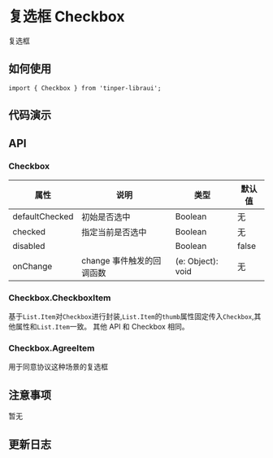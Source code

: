 # 复选框 Checkbox

复选框

## 如何使用

```
import { Checkbox } from 'tinper-libraui';

```

## 代码演示


## API

### Checkbox

| 属性 | 说明 | 类型 | 默认值 |
|----|-----|------|------|
| defaultChecked  |  初始是否选中  | Boolean   | 无  |
| checked         |   指定当前是否选中   | Boolean  | 无  |
| disabled        |         | Boolean |  false  |
| onChange        | change 事件触发的回调函数 | (e: Object): void |   无  |

### Checkbox.CheckboxItem

基于`List.Item`对`Checkbox`进行封装,`List.Item`的`thumb`属性固定传入`Checkbox`,其他属性和`List.Item`一致。
其他 API 和 Checkbox 相同。

### Checkbox.AgreeItem

用于同意协议这种场景的复选框



## 注意事项

暂无

## 更新日志
